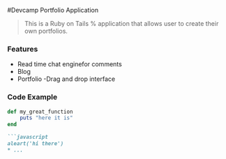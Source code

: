 #Devcamp Portfolio Application

>This is a Ruby on Tails % application that allows user to create their own portfolios.

### Features

- Read time chat enginefor comments
- Blog
- Portfolio
-Drag and drop interface

### Code Example

```ruby
def my_great_function
	puts "here it is"
end

```javascript
aleart('hi there')
* ...
